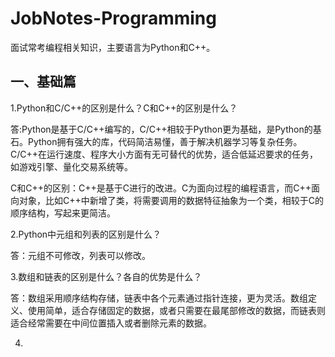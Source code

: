 # JobNotes-Programming
面试常考编程相关知识，主要语言为Python和C++。

## 一、基础篇
1.Python和C/C++的区别是什么？C和C++的区别是什么？

答:Python是基于C/C++编写的，C/C++相较于Python更为基础，是Python的基石。Python拥有强大的库，代码简洁易懂，善于解决机器学习等复杂任务。C/C++在运行速度、程序大小方面有无可替代的优势，适合低延迟要求的任务，如游戏引擎、量化交易系统等。

C和C++的区别：C++是基于C进行的改进。C为面向过程的编程语言，而C++面向对象，比如C++中新增了类，将需要调用的数据特征抽象为一个类，相较于C的顺序结构，写起来更简洁。


2.Python中元组和列表的区别是什么？

答：元组不可修改，列表可以修改。


3.数组和链表的区别是什么？各自的优势是什么？

答：数组采用顺序结构存储，链表中各个元素通过指针连接，更为灵活。数组定义、使用简单，适合存储固定的数据，或者只需要在最尾部修改的数据，而链表则适合经常需要在中间位置插入或者删除元素的数据。

4.
